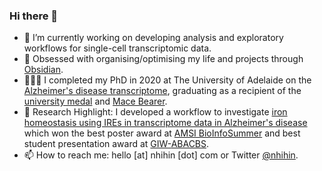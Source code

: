 ### Hi there 👋

- 🔭 I’m currently working on developing analysis and exploratory workflows for single-cell transcriptomic data.
- 🌱 Obsessed with organising/optimising my life and projects through [Obsidian](https://obsidian.md/). 
- 👩🏻‍🎓 I completed my PhD in 2020 at The University of Adelaide on the [Alzheimer's disease transcriptome](https://digital.library.adelaide.edu.au/dspace/handle/2440/129610), graduating as a recipient of the [university medal](https://www.adelaide.edu.au/graduatecentre/current-students/your-thesis-examination/research-student-excellence-awards#2020) and [Mace Bearer](https://twitter.com/StevePederson8/status/1382691431186374664). 
- 📖 Research Highlight: I developed a workflow to investigate [iron homeostasis using IREs in transcriptome data in Alzheimer's disease](https://twitter.com/NhiHin/status/1443376890782175237) which won the best poster award at [AMSI BioInfoSummer](https://amsi.org.au/2020/05/04/nhi-hin-research-pre-release-iron-responsive-element-ire-mediated-responses-to-iron-dyshomeostasis-in-alzheimers-disease/) and best student presentation award at  [GIW-](https://twitter.com/frostickle/status/1204622505454866432?s=20&t=DFx6Cu3tY7g5fZxZ03JSDA)[ABACBS](https://twitter.com/methylnick/status/1204623317031776256). 
- 📫 How to reach me: hello [at] nhihin [dot] com or Twitter [@nhihin](https://twitter.com/NhiHin).
